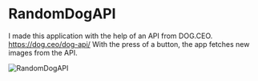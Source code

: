 # RandomDogAPI
I made this application with the help of an API from DOG.CEO. https://dog.ceo/dog-api/
With the press of a button, the app fetches new images from the API.

![RandomDogAPI](https://user-images.githubusercontent.com/92407629/234136011-46fb4bdd-3700-4c09-9dc3-514be0c019da.gif)
